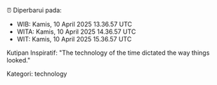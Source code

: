 ⏰ Diperbarui pada:
- WIB: Kamis, 10 April 2025 13.36.57 UTC
- WITA: Kamis, 10 April 2025 14.36.57 UTC
- WIT: Kamis, 10 April 2025 15.36.57 UTC

Kutipan Inspiratif:
"The technology of the time dictated the way things looked."


Kategori: technology

